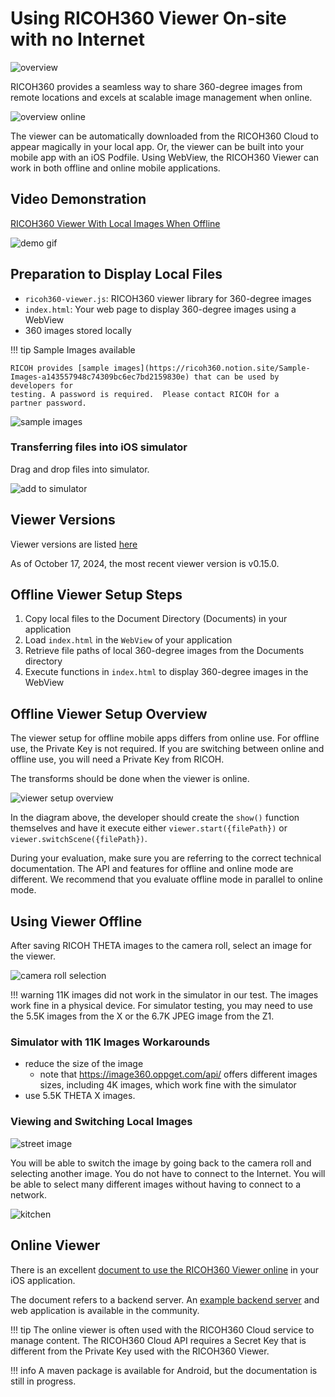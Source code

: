 # Using RICOH360 Viewer On-site with no Internet

![overview](images/overview_offline.png)

RICOH360 provides a seamless way to share 360-degree images from remote locations
and excels at scalable image management when online.

![overview online](images/overview_online.png)

The viewer can be automatically downloaded from the RICOH360 Cloud to appear
magically in your local app.  Or, the viewer can be built into your mobile
app with an iOS Podfile.  Using WebView, the RICOH360 Viewer can work in both
offline and online mobile applications.

## Video Demonstration

[RICOH360 Viewer With Local Images When Offline](https://youtu.be/0sTO38q53Ro)

![demo gif](images/ricoh360_viewer_local_file_demo.gif)

## Preparation to Display Local Files

* `ricoh360-viewer.js`: RICOH360 viewer library for 360-degree images
* `index.html`: Your web page to display 360-degree images using a WebView
* 360 images stored locally

!!! tip Sample Images available

    RICOH provides [sample images](https://ricoh360.notion.site/Sample-Images-a143557948c74309bc6ec7bd2159830e) that can be used by developers for
    testing. A password is required.  Please contact RICOH for a
    partner password.

![sample images](images/sample_images.png)

### Transferring files into iOS simulator

Drag and drop files into simulator.

![add to simulator](images/simulator/add_images_to_simulator.png)

## Viewer Versions

Viewer versions are listed [here](https://ricoh360.notion.site/Release-Notes-a3f8cdc266de4bd38411f5a032d5b673)

As of October 17, 2024, the most recent viewer version is v0.15.0.

## Offline Viewer Setup Steps

1. Copy local files to the Document Directory (Documents) in your application
1. Load `index.html` in the `WebView` of your application
1. Retrieve file paths of local 360-degree images from the Documents directory
1. Execute functions in `index.html` to display 360-degree images in the WebView

## Offline Viewer Setup Overview

The viewer setup for offline mobile apps  differs from online use.
For offline use, the Private Key is not required.  If you are
switching between online and offline use, you will need a Private Key
from RICOH.

The transforms should be done when the viewer is online.

![viewer setup overview](images/viewer_setup.png)

In the diagram above, the developer should create the `show()` function themselves
and have it execute either `viewer.start({filePath})` or `viewer.switchScene({filePath})`.

During your evaluation, make sure you are referring to the correct
technical documentation.  The API and features for offline and online mode are different.
We recommend that you evaluate offline mode in parallel to online mode.

## Using Viewer Offline

After saving RICOH THETA images to the camera roll, select an image
for the viewer. 

![camera roll selection](images/simulator/cameraroll.png)

!!! warning
    11K images did not work in the simulator in our test. The images work
    fine in a physical device. For simulator testing, you may need to use
    the 5.5K images from the X or the 6.7K JPEG image from the Z1.

### Simulator with 11K Images Workarounds

* reduce the size of the image
  * note that <https://image360.oppget.com/api/> offers different images sizes, including 4K images, which work fine with the simulator
* use 5.5K THETA X images.

### Viewing and Switching Local Images

![street image](images/simulator/street.png)

You will be able to switch the image by going back to the camera
roll and selecting another image.  You do not have to connect to
the Internet.  You will be able to select many different images
without having to connect to a network.

![kitchen](images/simulator/kitchen.png)

## Online Viewer

There is an excellent [document to use the RICOH360 Viewer online](https://ricoh360.notion.site/Integrate-RICOH360-Viewer-into-your-own-iOS-application-ed538328fd4f449ca9c0081792854d71)
in your iOS application.

The document refers to a backend server. An [example backend server](https://github.com/theta360developers/oppkey-ricoh-viewer-demo-basic) and web application is
available in the community.

!!! tip
    The online viewer is often used with the RICOH360 Cloud service to manage content.
    The RICOH360 Cloud API requires a Secret Key that is different from the Private
    Key used with the RICOH360 Viewer.

!!! info
    A maven package is available for Android, but the documentation is still
    in progress.
